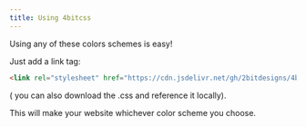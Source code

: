 ```yaml
---
title: Using 4bitcss
---
```


Using any of these colors schemes is easy!

Just add a link tag:

```html
<link rel="stylesheet" href="https://cdn.jsdelivr.net/gh/2bitdesigns/4bitcss@latest/css/Konsolas.css" title="Konsolas" />
```

( you can also download the .css and reference it locally).

This will make your website whichever color scheme you choose.